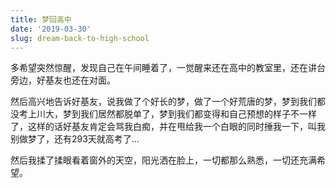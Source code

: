 ```yaml
---
title: 梦回高中
date: '2019-03-30'
slug: dream-back-to-high-school
---
```


多希望突然惊醒，发现自己在午间睡着了，一觉醒来还在高中的教室里，还在讲台旁边，好基友也还在对面。

然后高兴地告诉好基友，说我做了个好长的梦，做了一个好荒唐的梦，梦到我们都没考上川大，梦到我们居然都脱单了，梦到我们都变得和自己预想的样子不一样了，这样的话好基友肯定会骂我白痴，并在甩给我一个白眼的同时捶我一下，叫我别做梦了，还有293天就高考了…

然后我揉了揉眼看着窗外的天空，阳光洒在脸上，一切都那么熟悉，一切还充满希望。
